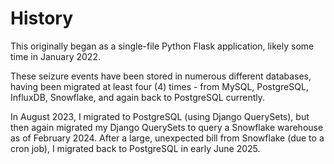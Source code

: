# History

This originally began as a single-file Python Flask application, likely some
time in January 2022.

These seizure events have been stored in numerous different databases, having
been migrated at least four (4) times - from MySQL, PostgreSQL, InfluxDB,
Snowflake, and again back to PostgreSQL currently.

In August 2023, I migrated to PostgreSQL (using Django QuerySets), but then
again migrated my Django QuerySets to query a Snowflake warehouse as of
February 2024. After a large, unexpected bill from Snowflake (due to a
cron job), I migrated back to PostgreSQL in early June 2025.
